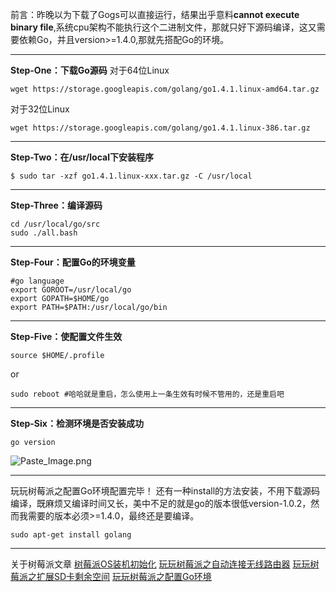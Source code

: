 前言：昨晚以为下载了Gogs可以直接运行，结果出乎意料**cannot execute binary file**,系统cpu架构不能执行这个二进制文件，那就只好下源码编译，这又需要依赖Go，并且version>=1.4.0,那就先搭配Go的环境。
___
**Step-One：下载Go源码**
对于64位Linux
~~~
wget https://storage.googleapis.com/golang/go1.4.1.linux-amd64.tar.gz
~~~
对于32位Linux
~~~
wget https://storage.googleapis.com/golang/go1.4.1.linux-386.tar.gz
~~~
___
**Step-Two：在/usr/local下安装程序**
~~~
$ sudo tar -xzf go1.4.1.linux-xxx.tar.gz -C /usr/local
~~~
___
**Step-Three：编译源码**
~~~
cd /usr/local/go/src
sudo ./all.bash
~~~
___
**Step-Four：配置Go的环境变量**
~~~
#go language
export GOROOT=/usr/local/go
export GOPATH=$HOME/go
export PATH=$PATH:/usr/local/go/bin
~~~
___
**Step-Five：使配置文件生效**
~~~
source $HOME/.profile
~~~
or
~~~
sudo reboot #哈哈就是重启，怎么使用上一条生效有时候不管用的，还是重启吧
~~~
___
**Step-Six：检测环境是否安装成功**
~~~
go version
~~~

![Paste_Image.png](http://upload-images.jianshu.io/upload_images/1678789-8d00f6e40c411b70.png?imageMogr2/auto-orient/strip%7CimageView2/2/w/1240)
___
玩玩树莓派之配置Go环境配置完毕！
还有一种install的方法安装，不用下载源码编译，既麻烦又编译时间又长，美中不足的就是go的版本很低version-1.0.2，然而我需要的版本必须>=1.4.0，最终还是要编译。
~~~
sudo apt-get install golang
~~~
___
关于树莓派文章
[树莓派OS装机初始化](http://www.jianshu.com/p/8e884110b5b4)
 [玩玩树莓派之自动连接无线路由器](http://www.jianshu.com/p/34cfa07e623f)
[玩玩树莓派之扩展SD卡剩余空间](http://www.jianshu.com/p/6588f935d41c)
[玩玩树莓派之配置Go环境](http://www.jianshu.com/p/4c79aec8b5e7)
